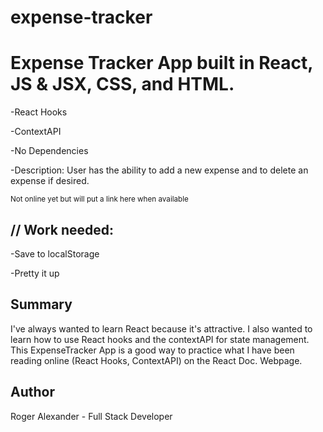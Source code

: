 # expense-tracker

<h1>Expense Tracker App built in React, JS & JSX, CSS, and HTML.</h1>

-React Hooks

-ContextAPI

-No Dependencies

-Description: User has the ability to add a new expense and to delete an expense if desired.

<small>Not online yet but will put a link here when available</small>

<h2>// Work needed:</h2>

-Save to localStorage

-Pretty it up

<h2>Summary</h2>

I've always wanted to learn React because it's attractive. I also wanted to learn how to use React hooks and the contextAPI for state management. This ExpenseTracker App is a good way to practice what I have been reading online (React Hooks, ContextAPI) on the React Doc. Webpage.

<h2>Author</h2>

Roger Alexander - Full Stack Developer
